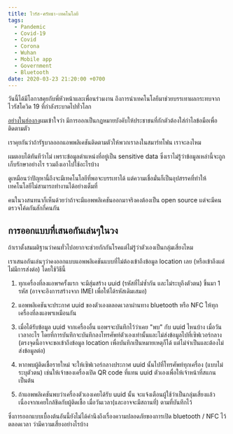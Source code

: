 ```yaml
---
title: ไวรัส-ศรัทธา-เทคโนโลยี
tags:
  - Pandemic
  - Covid-19
  - Covid
  - Corona
  - Wuhan
  - Mobile app
  - Government
  - Bluetooth
date: 2020-03-23 21:20:00 +0700
---
```


วันนี้ได้มีโอกาสคุยกับพี่หัวหน้าและเพื่อนร่วมงาน
ถึงการนำเทคโนโลยีมาช่วยบรรเทาผลกระทบจากไวรัสโควิด 19 ที่กำลังระบาดไปทั่วโลก

[อย่างในฮ่องกง][hongkong]ผมเข้าใจว่า
มีการออกเป็นกฎหมายบังคับให้ประชาชนที่กักตัวต้องใส่กำไลข้อมือเพื่อติดตามตัว

เราคุยกันว่าถ้ารัฐบาลออกแอพพลิเคชันติดตามตัวให้พวกเราลงในสมาร์ทโฟน เราจะลงไหม

ผมตอบได้ทันทีว่าไม่ เพราะข้อมูลตำแหน่งที่อยู่เป็น sensitive data
ซึ่งเราไม่รู้ว่าข้อมูลเหล่านี้จะถูกเก็บรักษาอย่างไร รวมถึงเอาไปใช้อะไรบ้าง

ดูเหมือนว่าปัญหานี้ถึงจะมีเทคโนโลยีที่พอจะบรรเทาได้ 
แต่ความเชื่อมั่นก็เป็นอุปสรรคที่ทำให้เทคโนโลยีไม่สามารถทำงานได้อย่างเต็มที่

คนในวงสนทนาก็เห็นด้วยว่าถ้าจะมีแอพพลิเคชันออกมาจริงคงต้องเป็น open source 
แต่จะมีคนตรวจโค้ดกันสักกี่คนกัน

## การออกแบบที่เสนอกันเล่นๆในวง

ถ้าเราตั้งสมมติฐานว่าคนทั่วไปอยากจะช่วยกักกันโรคแต่ไม่รู้ว่าตัวเองเป็นกลุ่มเสี่ยงไหม

เราเสนอกันเล่นๆว่าคงออกแบบแอพพลิเคชันแบบที่ไม่ต้องเข้าถึงข้อมูล location เลย (หรือเข้าถึงแต่ไม่มีการส่งต่อ) โดยใช้วิธีนี้

1. ทุกเครื่องที่ลงแอพฯครั้งแรก จะมีสุ่มสร้าง uuid (รหัสที่ไม่ซ้ำกัน และไม่ระบุถึงตัวตน) ขึ้นมา 1 รหัส (อาจจะอิงการสร้างจาก IMEI เพื่อให้ได้รหัสเดิมเสมอ)

2. แอพพลิเคชันจะประกาศ uuid ของตัวเองตลอดเวลาผ่านทาง bluetooth หรือ NFC ให้ทุกเครื่องที่ลงแอพฯเหมือนกัน

3. เมื่อได้รับข้อมูล uuid จากเครื่องอื่น แอพฯจะบันทึกไว้ว่าเคย "พบ" กับ uuid ไหนบ้าง เมื่อวันเวลาอะไร
 โดยที่การบันทึกจะบันทึกลงโทรศัพท์ตัวเองเท่านั้นและไม่ส่งข้อมูลไปที่เซิฟเวอร์กลาง 
(ตรงจุดนี้อาจจะขอเข้าถึงข้อมูล location เพื่อบันทึกเป็นหมายเหตุก็ได้ แต่ไม่จำเป็นและต้องไม่ส่งข้อมูลต่อ)

4. หากพบผู้ติดเชื้อรายใหม่ จะให้เซิฟเวอร์กลางประกาศ uuid นั้นไปที่โทรศัพท์ทุกเครื่อง (แบบไม่ระบุตัวตน)
 เช่นให้เจ้าของเครื่องเปิด QR code ที่แทน uuid ตัวเองเพื่อให้เจ้าหน้าที่สแกนเป็นต้น

5. ถ้าแอพพลิเคชันพบว่าเครื่องตัวเองเคยได้รับ uuid นั้น จะแจ้งเตือนผู้ใช้ว่าเป็นกลุ่มเสี่ยงแล้ว 
เนื่องจากเคยใกล้ชิดกับผู้ติดเชื้อ เมื่อวันเวลา(และอาจจะมีสถานที่) ตามที่บันทึกไว้

ซึ่งการออกแบบเบื้องต้นอันนี้ยังไม่ได้คำนึงถึงเรื่องความปลอดภัยของการเปิด bluetooth / NFC ไว้ตลอดเวลา ว่ามีความเสี่ยงอย่างไรบ้าง

[hongkong]: https://www.mcot.net/viewtna/5e749024e3f8e40af84252d4